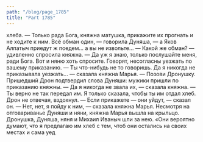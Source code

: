 ```yaml
---
path: "/blog/page_1785"
title: "Part 1785"
---
```


 хлеба.
— Только рада Бога, княжна матушка, прикажите их прогнать и не ходите к ним. Всё обман один, — говорила Дуняша, — а Яков Алпатыч приедут ж поедем... а вы не извольте...
— Какой же обман? — удивленно спросила княжна.
— Да уж я знаю, только послушайте меня, ради Бога. Вот и няню хоть спросите. Говорят, несогласны уезжать по вашему приказанию.
— Ты что-нибудь не то говоришь. Да я никогда не приказывала уезжать... — сказала княжна Марья. — Позови Дронушку.
Пришедший Дрон подтвердил слова Дуняши: мужики пришли по приказанию княжны.
— Да я никогда не звала их, — сказала княжна. — Ты верно не так передал им. Я только сказала, чтобы ты им отдал хлеб.
Дрон не отвечая, вздохнул.
— Если прикажете — они уйдут, — сказал он.
— Нет, нет, я пойду к ним, — сказала княжна Марья.
Несмотря на отговариванье Дуняши и няни, княжна Марья вышла на крыльцо. Дронушка, Дуняша, няня и Михаил Иваныч шли за нею.
«Они вероятно думают, что я предлагаю им хлеб с тем, чтоб они остались на своих местах и сама уед
